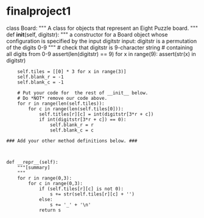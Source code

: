 # finalproject1




class Board:
    """ A class for objects that represent an Eight Puzzle board.
    """
    def __init__(self, digitstr):
        """ a constructor for a Board object whose configuration
            is specified by the input digitstr
            input: digitstr is a permutation of the digits 0-9
        """
        # check that digitstr is 9-character string
        # containing all digits from 0-9
        assert(len(digitstr) == 9)
        for x in range(9):
            assert(str(x) in digitstr)

        self.tiles = [[0] * 3 for x in range(3)]
        self.blank_r = -1
        self.blank_c = -1

        # Put your code for  the rest of __init__ below.
        # Do *NOT* remove our code above.
        for r in range(len(self.tiles)):
            for c in range(len(self.tiles[0])): 
                self.titles[r][c] = int(digitstr[3*r + c])
                if int(digitstr[3*r + c]) == 0):
                    self.blank_r = r
                    self.blank_c = c

    ### Add your other method definitions below. ###


    
    def __repr__(self):
        """[summary]
        """
        for r in range(0,3):
            for c in range(0,3):
                if (self.tiles[r][c] is not 0):
                    s += str(self.tiles[r][c] + '')
                else:
                    s += '_' + '\n'
                return s 
                
                
